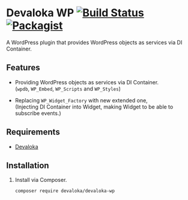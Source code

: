 # Devaloka WP [![Build Status](https://travis-ci.org/devaloka/devaloka-wp.svg?branch=master)](https://travis-ci.org/devaloka/devaloka-wp) [![Packagist](https://img.shields.io/packagist/v/devaloka/devaloka-wp.svg)](https://packagist.org/packages/devaloka/devaloka-wp)

A WordPress plugin that provides WordPress objects as services via DI Container.

## Features

*   Providing WordPress objects as services via DI Container.  
(`wpdb`, `WP_Embed`, `WP_Scripts` and `WP_Styles`)

*   Replacing `WP_Widget_Factory` with new extended one,  
(Injecting DI Container into Widget, making Widget to be able to subscribe
events.)

## Requirements

*   [Devaloka](https://github.com/devaloka/devaloka)

## Installation

1.  Install via Composer.

    ```sh
    composer require devaloka/devaloka-wp
    ```
